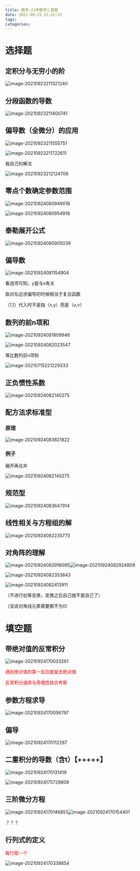 ```yaml
---
title: 数学-21年数学二真题
date: 2021-09-23 21:12:33
tags:
categories:
---
```


# 选择题

## 定积分与无穷小的阶

![image-20210923211321240](https://picgo-freejim.oss-cn-beijing.aliyuncs.com/to_upload/image-20210923211321240.png)



## 分段函数的导数

![image-20210923211400741](https://picgo-freejim.oss-cn-beijing.aliyuncs.com/to_upload/image-20210923211400741.png)



## 偏导数（全微分）的应用

![image-20210923211555751](https://picgo-freejim.oss-cn-beijing.aliyuncs.com/to_upload/image-20210923211555751.png)

![image-20210923211722611](https://picgo-freejim.oss-cn-beijing.aliyuncs.com/to_upload/image-20210923211722611.png)

我自己的解法

![image-20210923212124706](https://picgo-freejim.oss-cn-beijing.aliyuncs.com/to_upload/image-20210923212124706.png)



## 零点个数确定参数范围

![image-20210924080949018](https://picgo-freejim.oss-cn-beijing.aliyuncs.com/to_upload/image-20210924080949018.png)

![image-20210924080954918](https://picgo-freejim.oss-cn-beijing.aliyuncs.com/to_upload/image-20210924080954918.png)



## 泰勒展开公式

![image-20210924080905039](https://picgo-freejim.oss-cn-beijing.aliyuncs.com/to_upload/image-20210924080905039.png)



## 偏导数

![image-20210924081154904](https://picgo-freejim.oss-cn-beijing.aliyuncs.com/to_upload/image-20210924081154904.png)

看选项可知，y是与x有关

故对左边求偏导的时候相当于复合函数

（1,1）代入时不是指（x,y）而是（u,v）



## 数列的前n项和

![image-20210924081809946](https://picgo-freejim.oss-cn-beijing.aliyuncs.com/to_upload/image-20210924081809946.png)

![image-20210924082023547](https://picgo-freejim.oss-cn-beijing.aliyuncs.com/to_upload/image-20210924082023547.png)



等比数列前n项和

![image-20210715221229333](https://picgo-freejim.oss-cn-beijing.aliyuncs.com/to_upload/image-20210715221229333.png)



## 正负惯性系数

![image-20210924082140275](https://picgo-freejim.oss-cn-beijing.aliyuncs.com/to_upload/image-20210924082140275.png)



## 配方法求标准型

### 原理

![image-20210924083821822](https://picgo-freejim.oss-cn-beijing.aliyuncs.com/to_upload/image-20210924083821822.png)

### 例子

展开再合并

![image-20210924082140275](https://picgo-freejim.oss-cn-beijing.aliyuncs.com/to_upload/image-20210924082140275.png)







## 规范型

![image-20210924083647914](https://picgo-freejim.oss-cn-beijing.aliyuncs.com/to_upload/image-20210924083647914.png)







## 线性相关与方程组的解

![image-20210924082235773](https://picgo-freejim.oss-cn-beijing.aliyuncs.com/to_upload/image-20210924082235773.png)







## 对角阵的理解

![image-20210924082918095](https://picgo-freejim.oss-cn-beijing.aliyuncs.com/to_upload/image-20210924082918095.png)![image-20210924082924809](https://picgo-freejim.oss-cn-beijing.aliyuncs.com/to_upload/image-20210924082924809.png)

![image-20210924082353843](https://picgo-freejim.oss-cn-beijing.aliyuncs.com/to_upload/image-20210924082353843.png)



![image-20210924082413911](https://picgo-freejim.oss-cn-beijing.aliyuncs.com/to_upload/image-20210924082413911.png)

（不进行初等变换，变换之后自己就不是自己了）

（没说对角线元素需要都不为0）







# 填空题



## 带绝对值的反常积分

![image-20210924170033261](https://picgo-freejim.oss-cn-beijing.aliyuncs.com/to_upload/image-20210924170033261.png)

<font color=red>遇到绝对值的第一反应就是去绝对值</font>

<font color=red>反常积分通常与奇偶性结合考察</font>



## 参数方程求导

![image-20210924170056797](https://picgo-freejim.oss-cn-beijing.aliyuncs.com/to_upload/image-20210924170056797.png)



## 偏导

![image-20210924170112287](https://picgo-freejim.oss-cn-beijing.aliyuncs.com/to_upload/image-20210924170112287.png)



## 二重积分的导数（含t）【+++++】

![image-20210924170131419](https://picgo-freejim.oss-cn-beijing.aliyuncs.com/to_upload/image-20210924170131419.png)

![image-20210924175729809](https://picgo-freejim.oss-cn-beijing.aliyuncs.com/to_upload/image-20210924175729809.png)

## 三阶微分方程

![image-20210924170146851](https://picgo-freejim.oss-cn-beijing.aliyuncs.com/to_upload/image-20210924170146851.png)![image-20210924170154401](https://picgo-freejim.oss-cn-beijing.aliyuncs.com/to_upload/image-20210924170154401.png)

？？？



## 行列式的定义

<font color=red>每行取一个</font>

![image-20210924170338854](https://picgo-freejim.oss-cn-beijing.aliyuncs.com/to_upload/image-20210924170338854.png)

